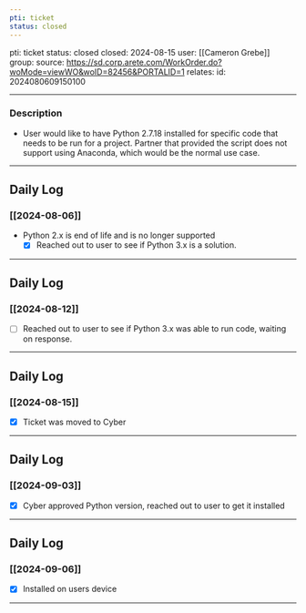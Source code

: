 ```yaml
---
pti: ticket
status: closed
---
```

pti: ticket 
status: closed
closed: 2024-08-15
user: [[Cameron Grebe]]
group: 
source: https://sd.corp.arete.com/WorkOrder.do?woMode=viewWO&woID=82456&PORTALID=1
relates: 
id: 2024080609150100

---
### Description
- User would like to have Python 2.7.18 installed for specific code that needs to be run for a project. Partner that provided the script does not support using Anaconda, which would be the normal use case.
---
## Daily Log
### [[2024-08-06]]
- Python 2.x is end of life and is no longer supported
	- [x] Reached out to user to see if Python 3.x is a solution.
---
## Daily Log
### [[2024-08-12]]
- [ ] Reached out to user to see if Python 3.x was able to run code, waiting on response.
---
## Daily Log
### [[2024-08-15]]
- [x] Ticket was moved to Cyber 
---
## Daily Log
### [[2024-09-03]]
- [x] Cyber approved Python version, reached out to user to get it installed
---
## Daily Log
### [[2024-09-06]]
- [x] Installed on users device
---















